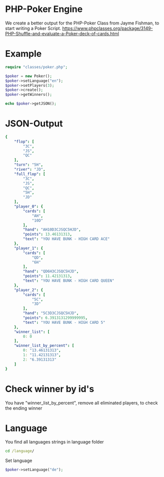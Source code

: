 # PHP-Poker Engine
We create a better output for the PHP-Poker Class from Jayme Fishman, to start writing a Poker Script.
https://www.phpclasses.org/package/3149-PHP-Shuffle-and-evaluate-a-Poker-deck-of-cards.html

# Example
```php
require "classes/poker.php";

$poker = new Poker();
$poker->setLanguage("en");
$poker->setPlayers(3);
$poker->create();
$poker->getWinners();

echo $poker->getJSON();
```

# JSON-Output
```yaml
{
    "flop": [
        "3C",
        "JS",
        "QC"
    ],
    "turn": "5H",
    "river": "JD",
    "full_flop": [
        "3C",
        "JS",
        "QC",
        "5H",
        "JD"
    ],
    "player_0": {
        "cards": [
            "AH",
            "10D"
        ],
        "hand": "AH10D3CJSQC5HJD",
        "points": 13.46131313,
        "text": "YOU HAVE BUNK - HIGH CARD ACE"
    },
    "player_1": {
        "cards": [
            "QD",
            "6H"
        ],
        "hand": "QD6H3CJSQC5HJD",
        "points": 11.42131313,
        "text": "YOU HAVE BUNK - HIGH CARD QUEEN"
    },
    "player_2": {
        "cards": [
            "5C",
            "3D"
        ],
        "hand": "5C3D3CJSQC5HJD",
        "points": 6.3913131299999995,
        "text": "YOU HAVE BUNK - HIGH CARD 5"
    },
    "winner_list": [
        0: 0
    ],
    "winner_list_by_percent": [
        0: "13.46131313",
        1: "11.42131313",
        2: "6.39131313"
    ]
}
```

# Check winner by id's
You have "winner_list_by_percent", remove all eliminated players, to check the ending winner

# Language
You find all languages strings in language folder
```bat
cd /language/
```

Set language
```php
$poker->setLanguage("de");
```
